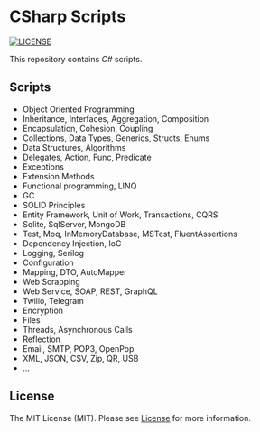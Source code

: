# CSharp Scripts

[![LICENSE](https://img.shields.io/badge/license-MIT-green)](LICENSE)

This repository contains _C#_ scripts.

## Scripts

- Object Oriented Programming
- Inheritance, Interfaces, Aggregation, Composition
- Encapsulation, Cohesion, Coupling
- Collections, Data Types, Generics, Structs, Enums
- Data Structures, Algorithms
- Delegates, Action, Func, Predicate
- Exceptions
- Extension Methods
- Functional programming, LINQ
- GC
- SOLID Principles
- Entity Framework, Unit of Work, Transactions, CQRS
- Sqlite, SqlServer, MongoDB
- Test, Moq, InMemoryDatabase, MSTest, FluentAssertions
- Dependency Injection, IoC
- Logging, Serilog
- Configuration
- Mapping, DTO, AutoMapper
- Web Scrapping
- Web Service, SOAP, REST, GraphQL
- Twilio, Telegram
- Encryption
- Files
- Threads, Asynchronous Calls
- Reflection
- Email, SMTP, POP3, OpenPop
- XML, JSON, CSV, Zip, QR, USB
- ...

## License

The MIT License (MIT). Please see [License](LICENSE) for more information.
